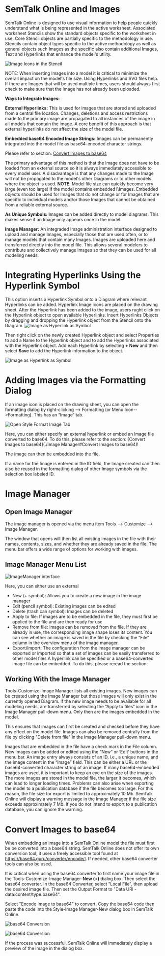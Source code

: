 # SemTalk Online and Images

SemTalk Online is designed to use visual information to help people quickly understand what is being represented in the active worksheet. Associated worksheet Stencils show the standard objects specific to the worksheet in use. Core Stencil objects are partially specific to the methodology in use. Stencils contain object types specific to the active methodology as well as general objects such Images as the specific also contain additional Images, Text and Hyperlinks  that enhance the model's utility. 

![Image Icons in the Stencil](./images/Stencil1.png)

NOTE: When inserting Images into a model it is critical to minimize the overall impact on the model's file size. Using Hyperlinks and SVG files help. If there are Images that will be used multiple times, users should always first check to make sure that the Image has not already been uploaded. 

**Ways to Integrate Images:**

**External Hyperlinks:** This is used for images that are stored and uploaded from a central file location. Changes, deletions and access restrictions made to the primary image are propagated to all instances of the image in all models that contain the image. A core benefit of this approach is that external hyperlinks do not affect the size of the model file.

**Embedded base64 Encoded Image Strings:** Images can be permanently integrated into the model file as base64-encoded character strings. 

Please refer to section: 
[Convert images to base64](https://github.com/SemTalkOnline/SemTalkOnline/wiki/image-manager#convert-images-to-base64)


The primary advantage of this method is that the Image does not have to be loaded from an external source so it is always immediately accessible to every model user. A disadvantage is that any changes made to the Image will not be propagated to the model's other Diagrams or to other models where the object is used. 
**NOTE**: Model file size can quickly become very large (even too large) if the model contains embedded i\Images. Embedded objects should be used for Images that do not change or for Images that are specific to individual models and/or those Images that cannot be obtained from a reliable external source.

**As Unique Symbols:** Images can be added directly to model diagrams. This makes sense if an Image only appears once in the model. 

**Image Manager:** An integraded Image administration interface designed to upload and manage Images, especially those that are used often, or to manage models that contain many Images. Images are uploaded here and transferred directly into the model file. This allows several modelers to contribute and collectively manage Images so that they can be used for all modeling needs. 

# Integrating Hyperlinks Using the Hyperlink Symbol

This option inserts a Hyperlink Symbol onto a Diagram where relevant Hyperlinks can be added.
Hyperlink Image icons are placed on the drawing sheet. After the Hyperlink has been added to the image, users rught click on the Hyperlink object to open available Hyperlinks. 
Insert Hyperlinks Objects by dragging  and dropping the Hyperlink object from the Stencil onto the Diagram. 
![Image as Hyperlink as Symbol](./images/HyperlinkObject1b.png)

Then right click on the newly created Hyperlink object and select Properties to add a Name to the Hyperlink object and to add the Hyperlinks associated with the Hyperlink object. Add each Hyperlink by selecting **+ New** and then select **Save** to add the Hyperlink information to the object. 

![Image as Hyperlink as Symbol](./images/HyperlinkObject1a.png)


# Adding Images via the Formatting Dialog

If an image icon is placed on the drawing sheet, you can open the formatting dialog by right-clicking --> Formatting (or Menu Icon-->Formatting). This has an “Image” tab.

![Open Style Format Image Tab](./images/StyleShapeDialog.PNG)

Here, you can either specify an external hyperlink or embed an Image file converted to base64. To do this, please refer to the section: [Convert Images to base64](./Image Manager#Convert Images to base64)!

The image can then be embedded into the file.

If a name for the Image is entered in the ID field, the Image created can then also be reused in the formatting dialog of other Image symbols via the selection box labeled ID.


# Image Manager

## Open Image Manager

The image manager is opened via the menu item Tools --> Customize --> Image Manager.

The window that opens will then list all existing images in the file with their names, contents, sizes, and whether they are already saved in the file.
The menu bar offers a wide range of options for working with images.

## Image Manager Menu List

![ImageManager interface](./images/ToolsCustomizeImageManager.png)

Here, you can either use an external 
* New (+ symbol): Allows you to create a new image in the image manager
* Edit (pencil symbol): Existing images can be edited
* Delete (trash can symbol): Images can be deleted
* Apply to file: If images are to be embedded in the file, they must first be applied to the file and are then ready for use
* Remove from file: Images can be removed from the file. If they are already in use, the corresponding image shape loses its content. You can see whether an image is saved in the file by checking the “File” column in the overview menu of the image manager.
* Export/Import: The configuration from the image manager can be exported or imported so that a set of images can be easily transferred to other model files
A hyperlink can be specified or a base64-converted image file can be embedded. To do this, please reread the section:

## Working With the Image Manager

Tools-Customize-Image Manager lists all existing images. New images can be created using the Image Manager but those images will only exist in the currently opened Diagram. If the new image needs to be available for all modeling needs, are transferred by selecting the “Apply to files” icon in the Image Manager pull-down menu. Only then are the images embedded in the model. 

This ensures that images can first be created and checked before they have any effect on the model file. Images can also be removed centrally from the file by clicking "Delete from file" in the Image Manager pull-down menu.

Images that are embedded in the file have a check mark in the File column. New images can be added or edited using the “New” or ‘Edit’ buttons in the menu bar. An image entry always consists of an ID, i.e., a unique name, and the image content in the “Image” field. This can be either a URL or the base64-converted character string of an image.
If many base64-embedded images are used, it is important to keep an eye on the size of the images. The more images are stored in the model file, the larger it becomes, which can lead to longer loading times. Problems can also arise when exporting the model to a publication database if the file becomes too large. For this reason, the file size for export is limited to approximately 10 Mb. SemTalk Online will display a warning message in the Image Manager if the file size exceeds approximately 7 Mb. If you do not intend to export to a publication database, you can ignore the warning.

# Convert Images to base64

When embedding an image into a SemTalk Online model the file must first be be converted into a base64 string. SemTalk Online does not offer its own conversion tool, it uses a freely accessible tool found at https://base64.guru/converter/encode/I. If needed, other base64 converter tools can also be used. 

It is critical when using the base64 converter to first name your image file in the Tools-Customize-Image Manager-**New (+)** dialog box. Then select the base64 converter. In the base64 Converter, select "Local File", then upload the desired image file. Then set the Output Format to "Data URI - data:content/type.base64". 

Select "Encode Image to base64" to convert. Copy the base64 code then paste the code into the Style-Image Manager-New dialog box in SemTalk Online.

![base64 Conversion](./images/ImageManagerBase64.png)


![base64 Conversion](./images/ImageManager3.png)

 If the process was successful, SemTalk Online will immediately display a preview of the image in the dialog box.

 





